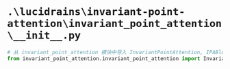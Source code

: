 # `.\lucidrains\invariant-point-attention\invariant_point_attention\__init__.py`

```py
# 从 invariant_point_attention 模块中导入 InvariantPointAttention, IPABlock, IPATransformer 类
from invariant_point_attention.invariant_point_attention import InvariantPointAttention, IPABlock, IPATransformer
```